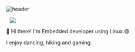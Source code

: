![header](https://capsule-render.vercel.app/api?type=waving&text=Welcome&desc=Gyeongmin's%20GitHub%20Profile&descSize=15&descAlign=60&height=200&fontColor=ffffff&fontAlignY=35&descAlignY=50)

<a href="https://www.instagram.com/gyeongmin_kwon___/">
    <img 
        src="http://img.shields.io/badge/--E4405F?style=flat&logo=Instagram&link=https://www.instagram.com/gyeongmin_kwon___/"
        style="height : auto; margin-left : 10px; margin-right : 10px;"/>
</a>

👋 Hi there! I'm Embedded developer using Linux.😄

I enjoy dancing, hiking and gaming.
<!--
**rudalsd/rudalsd** is a ✨ _special_ ✨ repository because its `README.md` (this file) appears on your GitHub profile.

Here are some ideas to get you started:

- 🔭 I’m currently working on ...
- 🌱 I’m currently learning ...
- 👯 I’m looking to collaborate on ...
- 🤔 I’m looking for help with ...
- 💬 Ask me about ...
- 📫 How to reach me: ...
- 😄 Pronouns: ...
- ⚡ Fun fact: ...
-->
